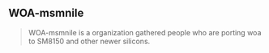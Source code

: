 ## WOA-msmnile
> WOA-msmnile is a organization gathered people who are porting woa to SM8150 and other newer silicons.